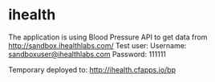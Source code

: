 ihealth
=======
The application is using Blood Pressure API to get data from http://sandbox.ihealthlabs.com/
Test user:
Username: sandboxuser@ihealthlabs.com
Password: 111111

Temporary deployed to: http://ihealth.cfapps.io/bp
